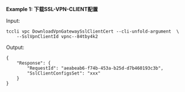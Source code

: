 **Example 1: 下载SSL-VPN-CLIENT配置**



Input: 

```
tccli vpc DownloadVpnGatewaySslClientCert --cli-unfold-argument  \
    --SslVpnClientId vpnc--84tby4k2
```

Output: 
```
{
    "Response": {
        "RequestId": "aeabeab6-f74b-453a-b25d-d7b460193c3b",
        "SslClientConfigsSet": "xxx"
    }
}
```

